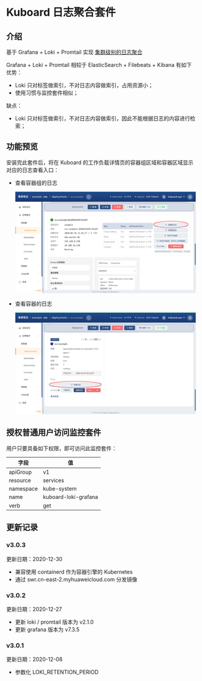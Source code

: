 # Kuboard 日志聚合套件

## 介绍

基于 Grafana + Loki + Promtail 实现 <a href="https://kuboard.cn/learning/k8s-advanced/logs/cluster.html" target="_blank">集群级别的日志聚合</a>

Grafana + Loki + Promtail 相较于 ElasticSearch + Filebeats + Kibana 有如下优势：

* Loki 只对标签做索引，不对日志内容做索引，占用资源小；
* 使用习惯与监控套件相似；

缺点：

* Loki 只对标签做索引，不对日志内容做索引，因此不能根据日志的内容进行检索；



## 功能预览

安装完此套件后，将在 Kuboard 的工作负载详情页的容器组区域和容器区域显示对应的日志查看入口：

* 查看容器组的日志

  ![image-20200609223404603](README.assets/image-20200609223404603.png)

* 查看容器的日志

  ![image-20200609223514774](README.assets/image-20200609223514774.png)



## 授权普通用户访问监控套件

用户只要具备如下权限，即可访问此监控套件：

| 字段      | 值                           |
| --------- | ---------------------------- |
| apiGroup  | v1                           |
| resource  | services                     |
| namespace | kube-system                  |
| name      | kuboard-loki-grafana         |
| verb      | get                          |


## 更新记录

### v3.0.3

更新日期：2020-12-30

* 兼容使用 containerd 作为容器引擎的 Kubernetes
* 通过 swr.cn-east-2.myhuaweicloud.com 分发镜像

### v3.0.2

更新日期：2020-12-27

* 更新 loki / promtail 版本为 v2.1.0
* 更新 grafana 版本为 v7.3.5

### v3.0.1

更新日期：2020-12-08

* 参数化 LOKI_RETENTION_PERIOD
